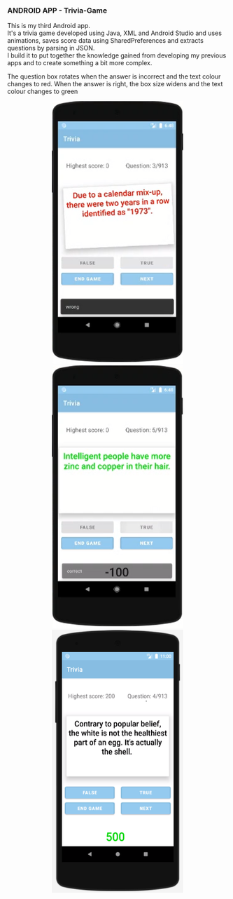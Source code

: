 ### ANDROID APP - Trivia-Game
This is my third Android app. <br/>
It's a trivia game developed using Java, XML and Android Studio and uses animations, saves score data using SharedPreferences and extracts questions by parsing in JSON. <br/>
I build it to put together the knowledge gained from developing my previous apps and to create something a bit more complex. <br/>

The question box rotates when the answer is incorrect and the text colour changes to red.
When the answer is right, the box size widens and the text colour changes to green


<p align="center">
 <img src="trivia1.bmp" width="300" height="600">
 <img src="trivia2.bmp" width="300" height="600">
 <img src="trivia3.bmp" width="300" height="600">
</p>


